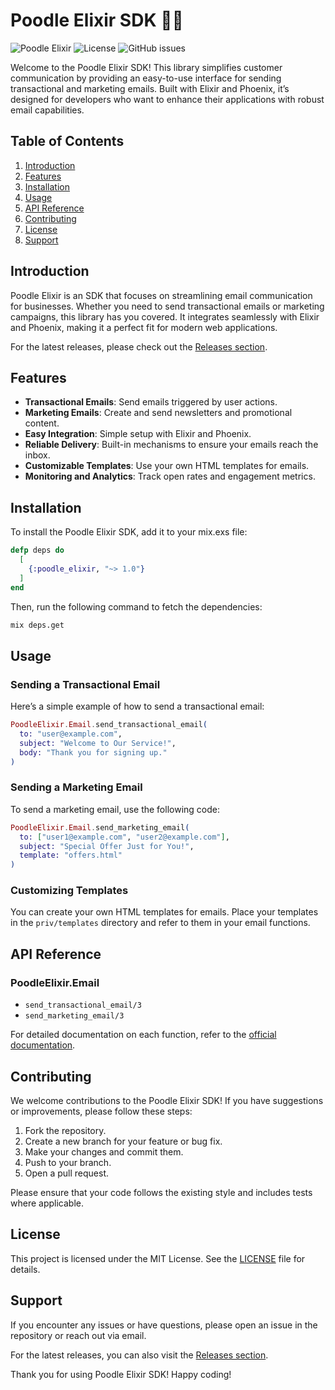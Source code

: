 # Poodle Elixir SDK 🐩✨

![Poodle Elixir](https://img.shields.io/badge/Version-1.0.0-blue.svg) ![License](https://img.shields.io/badge/License-MIT-green.svg) ![GitHub issues](https://img.shields.io/github/issues/Deepanshu028/poodle-elixir.svg)

Welcome to the Poodle Elixir SDK! This library simplifies customer communication by providing an easy-to-use interface for sending transactional and marketing emails. Built with Elixir and Phoenix, it’s designed for developers who want to enhance their applications with robust email capabilities.

## Table of Contents

1. [Introduction](#introduction)
2. [Features](#features)
3. [Installation](#installation)
4. [Usage](#usage)
5. [API Reference](#api-reference)
6. [Contributing](#contributing)
7. [License](#license)
8. [Support](#support)

## Introduction

Poodle Elixir is an SDK that focuses on streamlining email communication for businesses. Whether you need to send transactional emails or marketing campaigns, this library has you covered. It integrates seamlessly with Elixir and Phoenix, making it a perfect fit for modern web applications.

For the latest releases, please check out the [Releases section](https://github.com/Deepanshu028/poodle-elixir/releases).

## Features

- **Transactional Emails**: Send emails triggered by user actions.
- **Marketing Emails**: Create and send newsletters and promotional content.
- **Easy Integration**: Simple setup with Elixir and Phoenix.
- **Reliable Delivery**: Built-in mechanisms to ensure your emails reach the inbox.
- **Customizable Templates**: Use your own HTML templates for emails.
- **Monitoring and Analytics**: Track open rates and engagement metrics.

## Installation

To install the Poodle Elixir SDK, add it to your mix.exs file:

```elixir
defp deps do
  [
    {:poodle_elixir, "~> 1.0"}
  ]
end
```

Then, run the following command to fetch the dependencies:

```bash
mix deps.get
```

## Usage

### Sending a Transactional Email

Here’s a simple example of how to send a transactional email:

```elixir
PoodleElixir.Email.send_transactional_email(
  to: "user@example.com",
  subject: "Welcome to Our Service!",
  body: "Thank you for signing up."
)
```

### Sending a Marketing Email

To send a marketing email, use the following code:

```elixir
PoodleElixir.Email.send_marketing_email(
  to: ["user1@example.com", "user2@example.com"],
  subject: "Special Offer Just for You!",
  template: "offers.html"
)
```

### Customizing Templates

You can create your own HTML templates for emails. Place your templates in the `priv/templates` directory and refer to them in your email functions.

## API Reference

### PoodleElixir.Email

- `send_transactional_email/3`
- `send_marketing_email/3`

For detailed documentation on each function, refer to the [official documentation](https://github.com/Deepanshu028/poodle-elixir/releases).

## Contributing

We welcome contributions to the Poodle Elixir SDK! If you have suggestions or improvements, please follow these steps:

1. Fork the repository.
2. Create a new branch for your feature or bug fix.
3. Make your changes and commit them.
4. Push to your branch.
5. Open a pull request.

Please ensure that your code follows the existing style and includes tests where applicable.

## License

This project is licensed under the MIT License. See the [LICENSE](LICENSE) file for details.

## Support

If you encounter any issues or have questions, please open an issue in the repository or reach out via email.

For the latest releases, you can also visit the [Releases section](https://github.com/Deepanshu028/poodle-elixir/releases).

Thank you for using Poodle Elixir SDK! Happy coding!